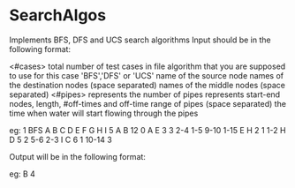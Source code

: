 # SearchAlgos
Implements BFS, DFS and UCS search algorithms
Input should be in the following format:

<#cases> total number of test cases in file
<task> algorithm that you are supposed to use for this case 'BFS','DFS' or 'UCS'
<source> name of the source node
<destinations> names of the destination nodes (space separated)
<middle nodes> names of the middle nodes (space separated)
<#pipes> represents the number of pipes
<graph> represents start-end nodes, length, #off-times and off-time range of pipes (space separated)
<start-time> the time when water will start flowing through the pipes

eg:
1
BFS
A
B C D
E F G H I
5
A B 12 0
A E 3 3 2-4 1-5 9-10 1-15
E H 2 1 1-2
H D 5 2 5-6 2-3
I C 6 1 10-14
3

Output will be in the following format:

<destination pipe> <time>

eg:
B 4
